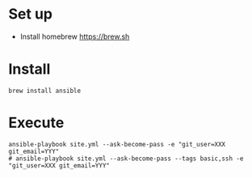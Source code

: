 # Set up
- Install homebrew https://brew.sh

# Install

```
brew install ansible
```

# Execute
```shell script
ansible-playbook site.yml --ask-become-pass -e "git_user=XXX git_email=YYY"
# ansible-playbook site.yml --ask-become-pass --tags basic,ssh -e "git_user=XXX git_email=YYY"
```
